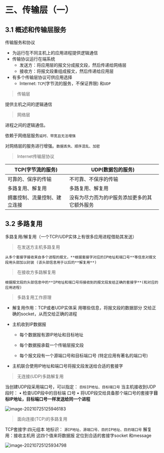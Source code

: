 # 三、传输层（一）

## 3.1 概述和传输层服务

传输服务和协议

* 为运行在不同主机上的应用进程提供逻辑通信
* 传输协议运行在端系统
  * 发送方：将应用层的报文分成报文段，然后传递给网络层
  * 接收方：将报文段重组成报文，然后传递给应用层
* 有多个传输层协议可供应用选择
  * Internet: `TCP`(字节流的服务，不保证界限) 和`UDP`

> 传输层

提供主机之间的逻辑通信

> 网络层

进程之间的逻辑通信。

依赖于网络层服务`延时、带宽且无法增强`

对网络层的服务进行增强。`数据丢失、顺序混乱、加密`

> Internet传输层协议

| TCP(字节流的服务)            | UDP(数据包的服务)                            |
| ---------------------------- | -------------------------------------------- |
| 可靠的、保序的传输           | 不可靠、不保序的传输                         |
| 多路复用、解复用             | 多路复用、解复用                             |
| 拥塞控制、流量控制、建立连接 | 没有为尽力而为的IP服务添加更多的其它额外服务 |



## 3.2 多路复用

多路复用/解复用（一个TCP/UDP实体上有很多应用进程借助其发送）

> 在发送方主机多路复用

	从多个套接字接收来自多个进程的报文，**根据套接字对应的IP地址和端口号**等信息对报文段用头部加以封装 (该头部信息用于以后的**解复用**)

>  在接收方多路解复用

	根据报文段的头部信息中的**IP地址和端口号将接收到的报文段发给正确的套接字**(和对应的应用进程)

> 多路复用工作原理

* 解复用作用：TCP或者UDP实体采 用哪些信息，将报文段的数据部分 交给正确的socket，从而交给正确的进程
* 主机收到IP数据报

  * 每个数据报有源IP地址和目标地址

  * 每个数据报承载一个传输层报文段

  * 每个报文段有一个源端口号和目标端口号 (特定应用有著名的端口号)
* 主机联合使用IP地址和端口号将报文段发送给合适的套接字

> 无连接(UDP)多路解复用

当创建UDP段采用端口号，可以指定： `目标IP地址、目标端口号`
当主机接收到UDP段时： • 检查UDP段中的目标端 口号 • 将UDP段交给具备那个端口号的套接字**目标IP地址，目标端口号一样发送给同一个进程**

![image-20210725125946183](https://img-blog.csdnimg.cn/img_convert/0e8cf8c8bfdfab5f429b903cdb0169b2.png)

>  面向连接(TCP)的多路复用

TCP套接字:四元组本 地标识： `源IP地址、源端口号、目的IP地址、目的端口号`
解复用：接收主机用 这四个值来将数据报 定位到合适的套接字socket 和message

![image-20210725125934798](https://img-blog.csdnimg.cn/img_convert/80fd5e906dc07793ee2dd436cd9825f8.png)